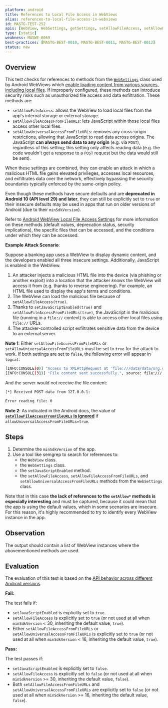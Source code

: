 ```yaml
---
platform: android
title: References to Local File Access in WebViews
alias: references-to-local-file-access-in-webviews
id: MASTG-TEST-252
apis: [WebView, WebSettings, getSettings, setAllowFileAccess, setAllowFileAccessFromFileURLs, setAllowUniversalAccessFromFileURLs]
type: [static]
weakness: MASWE-0069
best-practices: [MASTG-BEST-0010, MASTG-BEST-0011, MASTG-BEST-0012]
status: new
---
```


## Overview

This test checks for references to methods from the [`WebSettings`](https://developer.android.com/reference/android/webkit/WebSettings.html) class used by Android WebViews which [enable loading content from various sources, including local files](../../../Document/0x05h-Testing-Platform-Interaction.md/#webview-local-file-access-settings). If improperly configured, these methods can introduce security risks such as unauthorized file access and data exfiltration. These methods are:

- `setAllowFileAccess`: allows the WebView to load local files from the app's internal storage or external storage.
- `setAllowFileAccessFromFileURLs`: lets JavaScript within those local files access other local files.
- `setAllowUniversalAccessFromFileURLs`: removes any cross-origin restrictions, allowing that JavaScript to read data across origins. The JavaScript **can always send data to any origin** (e.g. via `POST`), regardless of this setting; this setting only affects reading data (e.g. the code wouldn't get a response to a `POST` request but the data would still be sent).

When these settings are combined, they can enable an attack in which a malicious HTML file gains elevated privileges, accesses local resources, and exfiltrates data over the network, effectively bypassing the security boundaries typically enforced by the same-origin policy.

Even though these methods have secure defaults and are **deprecated in Android 10 (API level 29) and later**, they can still be explicitly set to `true` or their insecure defaults may be used in apps that run on older versions of Android (due to their `minSdkVersion`).

Refer to [Android WebView Local File Access Settings](../../../Document/0x05h-Testing-Platform-Interaction.md/#webview-local-file-access-settings) for more information on these methods (default values, deprecation status, security implications), the specific files that can be accessed, and the conditions under which they can be accessed.

**Example Attack Scenario**:

Suppose a banking app uses a WebView to display dynamic content, and the developers enabled all three insecure settings. Additionally, JavaScript is enabled in the WebView.

1. An attacker injects a malicious HTML file into the device (via phishing or another exploit) into a location that the attacker _knows_ the WebView will access it from (e.g. thanks to reverse engineering). For example, an HTML file used to display the app's terms and conditions.
2. The WebView can load the malicious file because of `setAllowFileAccess(true)`.
3. Thanks to `setJavaScriptEnabled(true)` and `setAllowFileAccessFromFileURLs(true)`, the JavaScript in the malicious file (running in a `file://` context) is able to access other local files using `file://` URLs.
4. The attacker-controlled script exfiltrates sensitive data from the device to an external server.

**Note 1**: Either `setAllowFileAccessFromFileURLs` or `setAllowUniversalAccessFromFileURLs` must be set to `true` for the attack to work. If both settings are set to `false`, the following error will appear in `logcat`:

```bash
[INFO:CONSOLE(0)] "Access to XMLHttpRequest at 'file:///data/data/org.owasp.mastestapp/files/api-key.txt' from origin 'null' has been blocked by CORS policy: Cross origin requests are only supported for protocol schemes: http, data, chrome, https, chrome-untrusted.", source: file:/// (0)
[INFO:CONSOLE(31)] "File content sent successfully.", source: file:/// (31)
```

And the server would not receive the file content:

```bash
[*] Received POST data from 127.0.0.1:

Error reading file: 0
```

**Note 2**: As indicated in the Android docs, the value of [**`setAllowFileAccessFromFileURLs` is ignored**](https://developer.android.com/reference/android/webkit/WebSettings#setAllowFileAccessFromFileURLs(boolean)) if `allowUniversalAccessFromFileURLs=true`.

## Steps

1. Determine the `minSdkVersion` of the app.
2. Use a tool like semgrep to search for references to:
      - the `WebView` class.
      - the `WebSettings` class.
      - the `setJavaScriptEnabled` method.
      - the `setAllowFileAccess`, `setAllowFileAccessFromFileURLs`, and `setAllowUniversalAccessFromFileURLs` methods from the `WebSettings` class.

Note that in this case **the lack of references to the `setAllow*` methods is especially interesting** and must be captured, because it could mean that the app is using the default values, which in some scenarios are insecure. For this reason, it's highly recommended to try to identify every WebView instance in the app.

## Observation

The output should contain a list of WebView instances where the abovementioned methods are used.

## Evaluation

The evaluation of this test is based on the [API behavior across different Android versions](../../../Document/0x05h-Testing-Platform-Interaction.md/#webview-local-file-access-settings).

**Fail:**

The test fails if:

- `setJavaScriptEnabled` is explicitly set to `true`.
- `setAllowFileAccess` is explicitly set to `true` (or not used at all when `minSdkVersion` < 30, inheriting the default value, `true`).
- Either `setAllowFileAccessFromFileURLs` or `setAllowUniversalAccessFromFileURLs` is explicitly set to `true` (or not used at all when `minSdkVersion` < 16, inheriting the default value, `true`).

**Pass:**

The test passes if:

- `setJavaScriptEnabled` is explicitly set to `false`.
- `setAllowFileAccess` is explicitly set to `false` (or not used at all when `minSdkVersion` >= 30, inheriting the default value, `false`).
- Both `setAllowFileAccessFromFileURLs` and `setAllowUniversalAccessFromFileURLs` are explicitly set to `false` (or not used at all when `minSdkVersion` >= 16, inheriting the default value, `false`).

